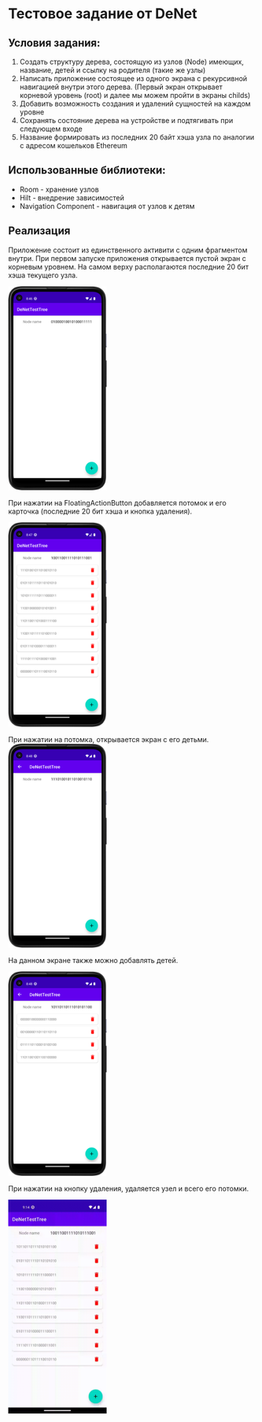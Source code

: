 # Тестовое задание от DeNet

## Условия задания:
1. Создать структуру дерева, состоящую из узлов (Node) имеющих, название, детей и ссылку на родителя (такие же узлы)
2.  Написать приложение состоящее из одного экрана с рекурсивной навигацией внутри этого дерева. (Первый экран открывает корневой уровень (root) и далее мы можем пройти в экраны childs)
3. Добавить возможность создания и удалений сущностей на каждом уровне
4. Сохранять состояние дерева на устройстве и подтягивать при следующем входе
5. Название формировать из последних 20 байт хэша узла по аналогии с адресом кошельков Ethereum

## Использованные библиотеки:
* Room - хранение узлов
* Hilt - внедрение зависимостей
* Navigation Component - навигация от узлов к детям

## Реализация

Приложение состоит из единственного активити с одним фрагментом внутри. При первом запуске приложения открывается пустой экран с корневым уровнем. На самом верху располагаются последние 20 бит хэша текущего узла.

<img src="assets/empty.png" width="200">

При нажатии на FloatingActionButton добавляется потомок и его карточка (последние 20 бит хэша и кнопка удаления).

<img src="assets/with_children.png" width="200">

При нажатии на потомка, открывается экран с его детьми. 
<img src="assets/empty_child.png" width="200">

На данном экране также можно добавлять детей. 

<img src="assets/child_with_children.png" width="200">

При нажатии на кнопку удаления, удаляется узел и всего его потомки.


<img src="assets/deletion_demo.gif" width="200">

